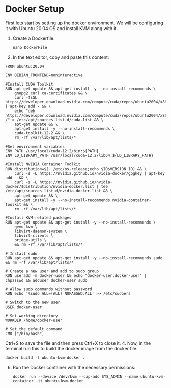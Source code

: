# Docker Setup
First lets start by setting up the docker environment. We will be configuring it with Ubuntu 20.04 OS and install KVM along with it.

1. Create a Dockerfile:
   ```
   nano DockerFile
   ```
3. In the text editor, copy and paste this content:

```
FROM ubuntu:20.04

ENV DEBIAN_FRONTEND=noninteractive

#Install CUDA Toolkit
RUN apt-get update && apt-get install -y --no-install-recommends \
    gnupg2 curl ca-certificates && \
    curl -fsSL https://developer.download.nvidia.com/compute/cuda/repos/ubuntu2004/x86_64/3bf863cc.pub | apt-key add - && \
    echo "deb https://developer.download.nvidia.com/compute/cuda/repos/ubuntu2004/x86_64 /" > /etc/apt/sources.list.d/cuda.list && \
    apt-get update && \
    apt-get install -y --no-install-recommends \
    cuda-toolkit-12-2 && \
    rm -rf /var/lib/apt/lists/*

#Set environment variables
ENV PATH /usr/local/cuda-12.2/bin:${PATH}
ENV LD_LIBRARY_PATH /usr/local/cuda-12.2/lib64:${LD_LIBRARY_PATH}

#Install NVIDIA Container Toolkit
RUN distribution=$(. /etc/os-release;echo $ID$VERSION_ID) && \
    curl -s -L https://nvidia.github.io/nvidia-docker/gpgkey | apt-key add - && \
    curl -s -L https://nvidia.github.io/nvidia-docker/$distribution/nvidia-docker.list | tee /etc/apt/sources.list.d/nvidia-docker.list && \
    apt-get update && \
    apt-get install -y --no-install-recommends nvidia-container-toolkit && \
    rm -rf /var/lib/apt/lists/*

#Install KVM-related packages
RUN apt-get update && apt-get install -y --no-install-recommends \
    qemu-kvm \
    libvirt-daemon-system \
    libvirt-clients \
    bridge-utils \
    && rm -rf /var/lib/apt/lists/*

# Install sudo
RUN apt-get update && apt-get install -y --no-install-recommends sudo && rm -rf /var/lib/apt/lists/*

# Create a new user and add to sudo group
RUN useradd -m docker-user && echo "docker-user:docker-user" | chpasswd && adduser docker-user sudo

# Allow sudo commands without password
RUN echo '%sudo ALL=(ALL) NOPASSWD:ALL' >> /etc/sudoers

# Switch to the new user
USER docker-user

# Set working directory
WORKDIR /home/docker-user

# Set the default command
CMD ["/bin/bash"]
```
   Ctrl+S to save the file and then press Ctrl+X to close it.
4. Now, in the terminal run this to build the docker image from the docker file:
   ```
   docker build -t ubuntu-kvm-docker .
   ```

6. Run the Docker container with the necessary permissions:
   ```
   docker run --device /dev/kvm --cap-add SYS_ADMIN --name ubuntu-kvm-container -it ubuntu-kvm-docker
   ```
